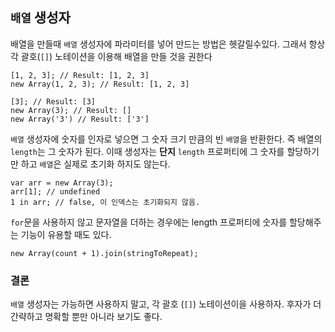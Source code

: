## `배열` 생성자

배열을 만들때 `배열` 생성자에 파라미터를 넣어 만드는 방법은 헷갈릴수있다. 그래서 항상 각 괄호(`[]`) 노테이션을 이용해 배열을 만들 것을 권한다

    [1, 2, 3]; // Result: [1, 2, 3]
    new Array(1, 2, 3); // Result: [1, 2, 3]

    [3]; // Result: [3]
    new Array(3); // Result: []
    new Array('3') // Result: ['3']

`배열` 생성자에 숫자를 인자로 넣으면 그 숫자 크기 만큼의 빈 `배열`을 반환한다. 즉 배열의 `length`는 그 숫자가 된다. 이때 생성자는 **단지** `length` 프로퍼티에 그 숫자를 할당하기만 하고 `배열`은 실제로 초기화 하지도 않는다.

    var arr = new Array(3);
    arr[1]; // undefined
    1 in arr; // false, 이 인덱스는 초기화되지 않음.

`for`문을 사용하지 않고 문자열을 더하는 경우에는 length 프로퍼티에 숫자를 할당해주는 기능이 유용할 때도 있다. 

    new Array(count + 1).join(stringToRepeat);

### 결론

`배열` 생성자는 가능하면 사용하지 말고, 각 괄호 (`[]`) 노테이션이을 사용하자. 후자가 더 간략하고 명확할 뿐만 아니라 보기도 좋다.
